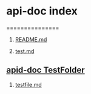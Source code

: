 # api-doc index
===============

1. [README.md](https://github.com/hidashhi/api-doc/blob/master/README.md)

2. [test.md](https://github.com/hidashhi/api-doc/blob/master/test.md)

## [apid-doc TestFolder](https://github.com/hidashhi/api-doc/blob/master/TestFolder/index.md)

1. [testfile.md](https://github.com/hidashhi/api-doc/blob/master/TestFolder/testfile.md)
